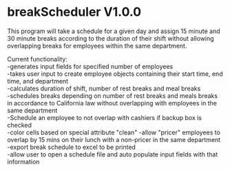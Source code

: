 # breakScheduler V1.0.0
This program will take a schedule for a given day and assign 15 minute and 30 minute breaks according to the duration of their shift without allowing overlapping breaks for employees within the same department.

Current functionality: <br />
-generates input fields for specified number of employees <br />
-takes user input to create employee objects containing their start time, end time, and department <br />
-calculates duration of shift, number of rest breaks and meal breaks <br />
-schedules breaks depending on number of rest breaks and meals breaks in accordance to California law without overlapping with employees in the same department <br />
 -Schedule an employee to not overlap with cashiers if backup box is checked  <br />
 -color cells based on special attribute "clean"
 -allow "pricer" employees to overlap by 15 mins on their lunch with a non-pricer in the same department  <br />
 -export break schedule to excel to be printed<br />
 -allow user to open a schedule file and auto populate input fields with that information <br />
<br />
